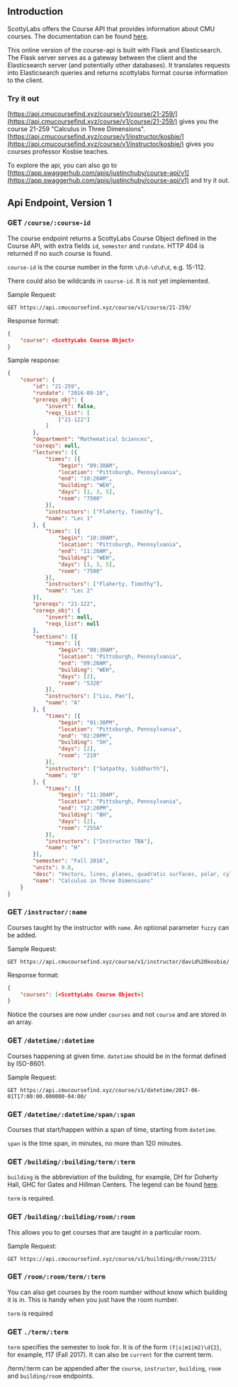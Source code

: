 
## Introduction

ScottyLabs offers the Course API that provides information about CMU courses.
The documentation can be found [here](https://github.com/ScottyLabs/course-api).

This online version of the course-api is built with Flask and Elasticsearch.
The Flask server serves as a gateway between the client and the Elasticsearch
server (and potentially other databases). It translates requests into
Elasticsearch queries and returns scottylabs format course information to the
client.

### Try it out

[https://api.cmucoursefind.xyz/course/v1/course/21-259/](https://api.cmucoursefind.xyz/course/v1/course/21-259/) gives you the course
21-259 "Calculus in Three Dimensions".
[https://api.cmucoursefind.xyz/course/v1/instructor/kosbie/](https://api.cmucoursefind.xyz/course/v1/instructor/kosbie/) gives you courses
professor Kosbie teaches.

To explore the api, you can also go to [https://app.swaggerhub.com/apis/justinchuby/course-api/v1](https://app.swaggerhub.com/apis/justinchuby/course-api/v1) and try it out.


## Api Endpoint, Version 1

### GET `/course/:course-id`
The course endpoint returns a ScottyLabs Course Object defined in the Course
API, with extra fields `id`, `semester` and `rundate`. HTTP 404 is returned if
no such course is found.

`course-id` is the course number in the form `\d\d-\d\d\d`, e.g. 15-112.

There could also be wildcards in `course-id`. It is not yet implemented.

Sample Request:
```
GET https://api.cmucoursefind.xyz/course/v1/course/21-259/
```

Response format:
```json
{
    "course": <ScottyLabs Course Object>
}
```

Sample response:
```json
{
    "course": {
        "id": "21-259",
        "rundate": "2016-09-10",
        "prereqs_obj": {
            "invert": false,
            "reqs_list": [
                ["21-122"]
            ]
        },
        "department": "Mathematical Sciences",
        "coreqs": null,
        "lectures": [{
            "times": [{
                "begin": "09:30AM",
                "location": "Pittsburgh, Pennsylvania",
                "end": "10:20AM",
                "building": "WEH",
                "days": [1, 3, 5],
                "room": "7500"
            }],
            "instructors": ["Flaherty, Timothy"],
            "name": "Lec 1"
        }, {
            "times": [{
                "begin": "10:30AM",
                "location": "Pittsburgh, Pennsylvania",
                "end": "11:20AM",
                "building": "WEH",
                "days": [1, 3, 5],
                "room": "7500"
            }],
            "instructors": ["Flaherty, Timothy"],
            "name": "Lec 2"
        }],
        "prereqs": "21-122",
        "coreqs_obj": {
            "invert": null,
            "reqs_list": null
        },
        "sections": [{
            "times": [{
                "begin": "08:30AM",
                "location": "Pittsburgh, Pennsylvania",
                "end": "09:20AM",
                "building": "WEH",
                "days": [2],
                "room": "5320"
            }],
            "instructors": ["Liu, Pan"],
            "name": "A"
        }, {
            "times": [{
                "begin": "01:30PM",
                "location": "Pittsburgh, Pennsylvania",
                "end": "02:20PM",
                "building": "SH",
                "days": [2],
                "room": "219"
            }],
            "instructors": ["Satpathy, Siddharth"],
            "name": "D"
        }, {
            "times": [{
                "begin": "11:30AM",
                "location": "Pittsburgh, Pennsylvania",
                "end": "12:20PM",
                "building": "BH",
                "days": [2],
                "room": "255A"
            }],
            "instructors": ["Instructor TBA"],
            "name": "H"
        }],
        "semester": "Fall 2016",
        "units": 9.0,
        "desc": "Vectors, lines, planes, quadratic surfaces, polar, cylindrical and spherical coordinates, partial derivatives, directional derivatives, gradient, divergence, curl, chain rule, maximum-minimum problems, multiple integrals, parametric surfaces and curves, line integrals, surface integrals, Green-Gauss theorems. 3 hrs. lec., 1 hr. rec.",
        "name": "Calculus in Three Dimensions"
    }
}

```


### GET `/instructor/:name`
Courses taught by the instructor with `name`. An optional parameter `fuzzy` can
be added.

Sample Request:
```
GET https://api.cmucoursefind.xyz/course/v1/instructor/david%20kosbie/
```

Response format:
```json
{
    "courses": [<ScottyLabs Course Object>]
}
```
Notice the courses are now under `courses` and not `course` and are stored in
an array.


### GET `/datetime/:datetime`
Courses happening at given time. `datetime` should be in the format
defined by ISO-8601.

Sample Request:
```
GET https://api.cmucoursefind.xyz/course/v1/datetime/2017-06-01T17:00:00.000000-04:00/
```


### GET `/datetime/:datetime/span/:span`
Courses that start/happen within a span of time, starting from `datetime`.

`span` is the time span, in minutes, no more than 120 minutes.


### GET `/building/:building/term/:term`
`building` is the abbreviation of the building, for example, DH for Doherty
Hall, GHC for Gates and Hillman Centers. The legend can be found [here](http://www.cmu.edu/hub/legend.html).

`term` is required.


### GET `/building/:building/room/:room`
This allows you to get courses that are taught in a particular room.

Sample Request:
```
GET https://api.cmucoursefind.xyz/course/v1/building/dh/room/2315/
```


### GET `/room/:room/term/:term`

You can also get courses by the room number without know which building it is
in. This is handy when you just have the room number.

`term` is required


### GET `./term/:term`

`term` specifies the semester to look for. It is of the form `(f|s|m1|m2)\d{2}`,
for example, f17 (Fall 2017). It can also be `current` for the current term.

/term/:term can be appended after the `course`, `instructor`, `building`,
`room` and `building/room` endpoints.
